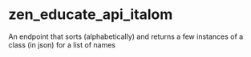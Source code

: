 # zen_educate_api_italom
An endpoint that sorts (alphabetically) and returns a few instances of a class (in json) for a list of names
